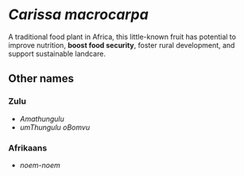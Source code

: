 # *Carissa macrocarpa*

A traditional food plant in Africa, this little-known fruit has potential to improve nutrition, **boost food security**, foster rural development, and support sustainable landcare.

## Other names

### Zulu
* *Amathungulu*
* *umThungulu oBomvu*

### Afrikaans
* *noem-noem*

